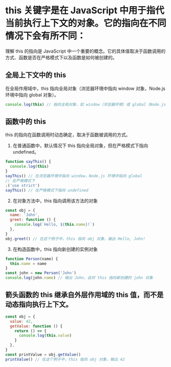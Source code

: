 # this 关键字是在 JavaScript 中用于指代当前执行上下文的对象。它的指向在不同情况下会有所不同：

理解 this 的指向是 JavaScript 中一个重要的概念。它的具体值取决于函数调用的方式、函数是否在严格模式下以及函数是如何被创建的。

## 全局上下文中的 this

在全局作用域中，this 指向全局对象（浏览器环境中指向 window 对象，Node.js 环境中指向 global 对象）。

```javascript
console.log(this) // 指向全局对象，如 window（浏览器环境）或 global（Node.js 环境）
```

## 函数中的 this

this 的指向在函数调用时动态确定，取决于函数被调用的方式。

1. 在普通函数中，默认情况下 this 指向全局对象，但在严格模式下指向 undefined。

```javascript
function sayThis() {
  console.log(this)
}
sayThis() // 在浏览器环境中指向 window，Node.js 环境中指向 global
// 在严格模式下
;('use strict')
sayThis() // 在严格模式下指向 undefined
```

2. 在对象方法中，this 指向调用该方法的对象

```javascript
const obj = {
  name: 'John',
  greet: function () {
    console.log(`Hello, ${this.name}!`)
  },
}
obj.greet() // 在这个例子中，this 指向 obj 对象，输出 Hello, John!
```

3. 在构造函数中，this 指向新创建的实例对象

```javascript
function Person(name) {
  this.name = name
}
const john = new Person('John')
console.log(john.name) // 输出 John，此时 this 指向新创建的 john 对象
```

## 箭头函数的 this 继承自外层作用域的 this 值，而不是动态指向执行上下文。

```javascript
const obj = {
  value: 42,
  getValue: function () {
    return () => {
      console.log(this.value)
    }
  },
}
const printValue = obj.getValue()
printValue() // 在这个例子中，this 指向 obj 对象，输出 42
```
